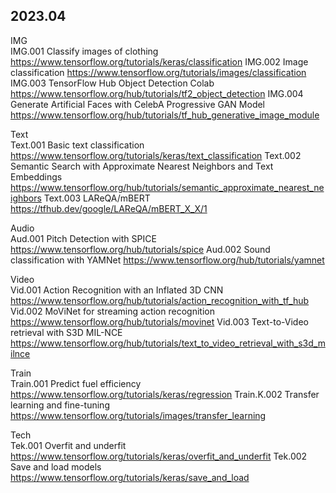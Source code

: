 
## 2023.04


IMG		
IMG.001	Classify images of clothing	https://www.tensorflow.org/tutorials/keras/classification 
IMG.002	Image classification	https://www.tensorflow.org/tutorials/images/classification
IMG.003	TensorFlow Hub Object Detection Colab	https://www.tensorflow.org/hub/tutorials/tf2_object_detection
IMG.004	Generate Artificial Faces with CelebA Progressive GAN Model	https://www.tensorflow.org/hub/tutorials/tf_hub_generative_image_module
		
		
		
		
Text		
Text.001	Basic text classification	https://www.tensorflow.org/tutorials/keras/text_classification
Text.002	Semantic Search with Approximate Nearest Neighbors and Text Embeddings	https://www.tensorflow.org/hub/tutorials/semantic_approximate_nearest_neighbors
Text.003	LAReQA/mBERT	https://tfhub.dev/google/LAReQA/mBERT_X_X/1
		
		
		
Audio		
Aud.001	Pitch Detection with SPICE	https://www.tensorflow.org/hub/tutorials/spice
Aud.002	Sound classification with YAMNet	https://www.tensorflow.org/hub/tutorials/yamnet
		
		
		
Video		
Vid.001	Action Recognition with an Inflated 3D CNN	https://www.tensorflow.org/hub/tutorials/action_recognition_with_tf_hub
Vid.002	MoViNet for streaming action recognition	https://www.tensorflow.org/hub/tutorials/movinet
Vid.003	Text-to-Video retrieval with S3D MIL-NCE	https://www.tensorflow.org/hub/tutorials/text_to_video_retrieval_with_s3d_milnce
		
		
Train		
Train.001	Predict fuel efficiency	https://www.tensorflow.org/tutorials/keras/regression
Train.K.002	Transfer learning and fine-tuning	https://www.tensorflow.org/tutorials/images/transfer_learning
		
		
Tech		
Tek.001	Overfit and underfit	https://www.tensorflow.org/tutorials/keras/overfit_and_underfit
Tek.002	Save and load models	https://www.tensorflow.org/tutorials/keras/save_and_load

